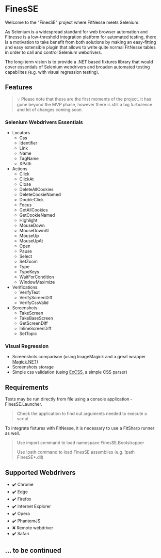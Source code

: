 # FinesSE

Welcome to the "FinesSE" project where FitNesse meets Selenium. 

As Selenium is a widespread standard for web browser automation and Fitnesse is a low-threshold integration platform for automated testing, there is a motivation to take benefit from both solutions by making an easy-fitting and easy extensible plugin that allows to write quite normal FitNesse tables in order to call and control Selenium webdrivers. 

The long-term vision is to provide a .NET based fixtures library that would cover essentials of Selenium webdrivers and broaden automated testing capabilites (e.g. with visual regression testing). 

## Features

> :bulb: Please note that these are the first moments of the project. It has gone beyond the MVP phase, however there is still a big turbulence and lot of changes coming soon. 

### Selenium Webdrivers Essentials
- Locators
  * Css
  * Identifier
  * Link
  * Name
  * TagName
  * XPath
- Actions
  * Click
  * ClickAt
  * Close
  * DeleteAllCookies
  * DeleteCookieNamed
  * DoubleClick
  * Focus
  * GetAllCookies
  * GetCookieNamed
  * Highlight
  * MouseDown
  * MouseDownAt
  * MouseUp
  * MouseUpAt
  * Open
  * Pause
  * Select
  * SetZoom
  * Type
  * TypeKeys
  * WaitForCondition
  * WindowMaximize
- Verifications
  * VerifyText
  * VerifyScreenDiff
  * VerifyCssValid
- Screenshots
  * TakeScreen
  * TakeBaseScreen
  * GetScreenDiff
  * InlineScreenDiff
  * SetTopic

### Visual Regression
- Screenshots comparison (using ImageMagick and a great wrapper [Magick.NET](https://github.com/dlemstra/Magick.NET))
- Screenshots storage
- Simple css validation (using [ExCSS](https://github.com/TylerBrinks/ExCSS), a simple CSS parser)

## Requirements

Tests may be run directly from file using a console application - FinesSE.Launcher. 
> Check the application to find out arguments needed to execute a script

To integrate fixtures with FitNesse, it is necessary to use a FitSharp runner as well. 
> Use import command to load namespace FinesSE.Bootstrapper
>
> Use !path command to load FinesSE assemblies (e.g. !path FinesSE\*.dll)

## Supported Webdrivers

- ✔️ Chrome
- ✔️ Edge
- ✔️ Firefox
- ✔️ Internet Explorer
- ✔️ Opera
- ✔️ PhantomJS
- ❌ Remote webdriver
- ✔️ Safari

## ... to be continued
